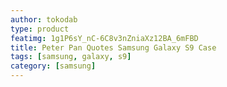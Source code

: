 ```yaml
---
author: tokodab
type: product
featimg: 1g1P6sY_nC-6C8v3nZniaXz12BA_6mFBD
title: Peter Pan Quotes Samsung Galaxy S9 Case
tags: [samsung, galaxy, s9]
category: [samsung]
---
```

